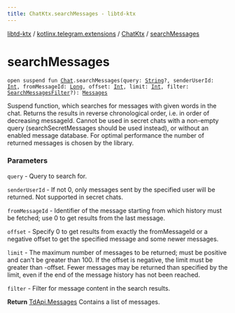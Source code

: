 ```yaml
---
title: ChatKtx.searchMessages - libtd-ktx
---
```


[libtd-ktx](../../index.html) / [kotlinx.telegram.extensions](../index.html) / [ChatKtx](index.html) / [searchMessages](./search-messages.html)

# searchMessages

`open suspend fun `[`Chat`](https://tdlibx.github.io/td/docs/org/drinkless/td/libcore/telegram/TdApi.Chat.html)`.searchMessages(query: `[`String`](https://kotlinlang.org/api/latest/jvm/stdlib/kotlin/-string/index.html)`?, senderUserId: `[`Int`](https://kotlinlang.org/api/latest/jvm/stdlib/kotlin/-int/index.html)`, fromMessageId: `[`Long`](https://kotlinlang.org/api/latest/jvm/stdlib/kotlin/-long/index.html)`, offset: `[`Int`](https://kotlinlang.org/api/latest/jvm/stdlib/kotlin/-int/index.html)`, limit: `[`Int`](https://kotlinlang.org/api/latest/jvm/stdlib/kotlin/-int/index.html)`, filter: `[`SearchMessagesFilter`](https://tdlibx.github.io/td/docs/org/drinkless/td/libcore/telegram/TdApi.SearchMessagesFilter.html)`?): `[`Messages`](https://tdlibx.github.io/td/docs/org/drinkless/td/libcore/telegram/TdApi.Messages.html)

Suspend function, which searches for messages with given words in the chat. Returns the results
in reverse chronological order, i.e. in order of decreasing messageId. Cannot be used in secret
chats with a non-empty query (searchSecretMessages should be used instead), or without an enabled
message database. For optimal performance the number of returned messages is chosen by the
library.

### Parameters

`query` - Query to search for.

`senderUserId` - If not 0, only messages sent by the specified user will be returned. Not
supported in secret chats.

`fromMessageId` - Identifier of the message starting from which history must be fetched; use
0 to get results from the last message.

`offset` - Specify 0 to get results from exactly the fromMessageId or a negative offset to
get the specified message and some newer messages.

`limit` - The maximum number of messages to be returned; must be positive and can't be
greater than 100. If the offset is negative, the limit must be greater than -offset. Fewer
messages may be returned than specified by the limit, even if the end of the message history has
not been reached.

`filter` - Filter for message content in the search results.

**Return**
[TdApi.Messages](https://tdlibx.github.io/td/docs/org/drinkless/td/libcore/telegram/TdApi.Messages.html) Contains a list of messages.

